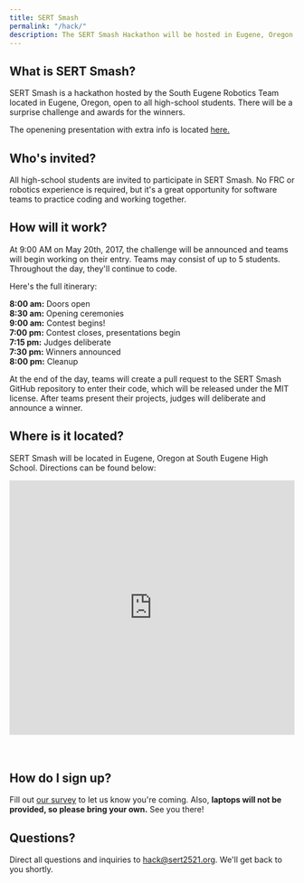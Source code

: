 ```yaml
---
title: SERT Smash
permalink: "/hack/"
description: The SERT Smash Hackathon will be hosted in Eugene, Oregon on May 20th.
---
```


## What is SERT Smash?

SERT Smash is a hackathon hosted by the South Eugene Robotics Team located in Eugene,
Oregon, open to all high-school students. There will be a surprise challenge and
awards for the winners.

The openening presentation with extra info is located [here.](https://docs.google.com/presentation/d/1fg-zVdnyZjIZ5izQYCvI-6uZ5z9G0RcBS14q8XVUxqM/edit?usp=sharing)

## Who's invited?

All high-school students are invited to participate in SERT Smash. No FRC or robotics
experience is required, but it's a great opportunity for software teams to practice
coding and working together.

## How will it work?

At 9:00 AM on May 20th, 2017, the challenge will be announced and teams will begin
working on their entry. Teams may consist of up to 5 students. Throughout the day,
they'll continue to code.

Here's the full itinerary:

**8:00 am:** Doors open<br>
**8:30 am:** Opening ceremonies<br>
**9:00 am:** Contest begins!<br>
**7:00 pm:** Contest closes, presentations begin<br>
**7:15 pm:** Judges deliberate<br>
**7:30 pm:** Winners announced<br>
**8:00 pm:** Cleanup

At the end of the day, teams will create a pull request to the SERT Smash GitHub
repository to enter their code, which will be released under the MIT license. After
teams present their projects, judges will deliberate and announce a winner.

## Where is it located?

SERT Smash will be located in Eugene, Oregon at South Eugene High School. Directions
can be found below:

<iframe src="https://www.google.com/maps/embed?pb=!1m18!1m12!1m3!1d1521.1374859553573!2d-123.08633884449964!3d44.03771812371085!2m3!1f0!2f0!3f0!3m2!1i1024!2i768!4f13.1!3m3!1m2!1s0x0%3A0xcbc8dbc4795af85c!2sSouth+Eugene+High+School!5e0!3m2!1sen!2sus!4v1486171391421" frameborder="0" style="border:0;margin-bottom:35px;width:100%;height:450px;" allowfullscreen></iframe>

## How do I sign up?
Fill out [our survey](https://docs.google.com/forms/d/e/1FAIpQLSfJ5ONERvgh463rZSAADcbp7KfaO3Q0zlDv0cszpvdC9gICUA/viewform?usp=sf_link)
to let us know you're coming. Also, **laptops will not be provided, so please bring
your own.** See you there!

## Questions?

Direct all questions and inquiries to [hack@sert2521.org](mailto:hack@sert2521.org).
We'll get back to you shortly.
